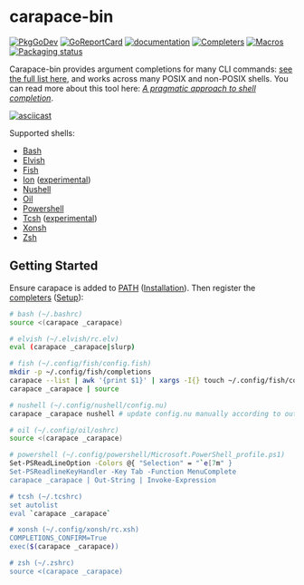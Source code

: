 # carapace-bin

[![PkgGoDev](https://pkg.go.dev/badge/github.com/rsteube/carapace-bin/pkg/actions)](https://pkg.go.dev/github.com/rsteube/carapace-bin/pkg/actions)
[![GoReportCard](https://goreportcard.com/badge/github.com/rsteube/carapace-bin)](https://goreportcard.com/report/github.com/rsteube/carapace-bin)
[![documentation](https://img.shields.io/badge/&zwnj;-documentation-blue?logo=gitbook)](https://rsteube.github.io/carapace-bin/)
[![Completers](https://rsteube.github.io/carapace-bin/badge.svg)](https://rsteube.github.io/carapace-bin/completers.html)
[![Macros](https://rsteube.github.io/carapace-bin/macros-badge.svg)](https://rsteube.github.io/carapace-bin/spec/macros.html)
[![Packaging status](https://repology.org/badge/tiny-repos/carapace.svg)](https://repology.org/project/carapace/versions)

Carapace-bin provides argument completions for many CLI commands: [see the full list here](https://rsteube.github.io/carapace-bin/completers.html), and works across many POSIX and non-POSIX shells.
You can read more about this tool here: _[A pragmatic approach to shell completion](https://dev.to/rsteube/a-pragmatic-approach-to-shell-completion-4gp0)_.

[![asciicast](https://asciinema.org/a/533283.svg)](https://asciinema.org/a/533283)

Supported shells:
- [Bash](https://www.gnu.org/software/bash/)
- [Elvish](https://elv.sh/)
- [Fish](https://fishshell.com/)
- [Ion](https://doc.redox-os.org/ion-manual/) ([experimental](https://github.com/rsteube/carapace/issues/88))
- [Nushell](https://www.nushell.sh/)
- [Oil](http://www.oilshell.org/)
- [Powershell](https://microsoft.com/powershell)
- [Tcsh](https://www.tcsh.org/) ([experimental](https://github.com/rsteube/carapace/issues/331))
- [Xonsh](https://xon.sh/)
- [Zsh](https://www.zsh.org/)

## Getting Started

Ensure carapace is added to [PATH](https://en.wikipedia.org/wiki/PATH_(variable)) ([Installation](https://rsteube.github.io/carapace-bin/installation.html)).
Then register the [completers](https://rsteube.github.io/carapace-bin/completers.html) ([Setup](https://rsteube.github.io/carapace-bin/setup.html)):

```sh
# bash (~/.bashrc)
source <(carapace _carapace)

# elvish (~/.elvish/rc.elv)
eval (carapace _carapace|slurp)

# fish (~/.config/fish/config.fish)
mkdir -p ~/.config/fish/completions
carapace --list | awk '{print $1}' | xargs -I{} touch ~/.config/fish/completions/{}.fish # disable auto-loaded completions (#185)
carapace _carapace | source

# nushell (~/.config/nushell/config.nu)
carapace _carapace nushell # update config.nu manually according to output

# oil (~/.config/oil/oshrc)
source <(carapace _carapace)

# powershell (~/.config/powershell/Microsoft.PowerShell_profile.ps1)
Set-PSReadLineOption -Colors @{ "Selection" = "`e[7m" }
Set-PSReadlineKeyHandler -Key Tab -Function MenuComplete
carapace _carapace | Out-String | Invoke-Expression

# tcsh (~/.tcshrc)
set autolist
eval `carapace _carapace`

# xonsh (~/.config/xonsh/rc.xsh)
COMPLETIONS_CONFIRM=True
exec($(carapace _carapace))

# zsh (~/.zshrc)
source <(carapace _carapace)
```
